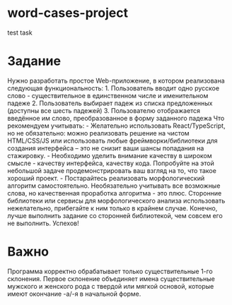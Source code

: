 # word-cases-project
test task 
# Задание
Нужно разработать простое Web-приложение, в котором реализована следующая функциональность: 1. Пользователь вводит одно русское слово - существительное в единственном числе и именительном падеже 2. Пользователь выбирает падеж из списка предложенных (доступны все шесть падежей) 3. Пользователю отображается введённое им слово, преобразованное в форму заданного падежа Что рекомендуем учитывать: - Желательно использовать React/TypeScript, но не обязательно: можно реализовать решение на чистом HTML/CSS/JS или использовать любые фреймворки/библиотеки для создания интерфейса – это не снизит ваши шансы попадания на стажировку. - Необходимо уделить внимание качеству в широком смысле - качеству интерфейса, качеству кода. Попробуйте на этой небольшой задаче продемонстрировать ваш взгляд на то, что такое хороший проект. - Постарайтесь реализовать морфологический алгоритм самостоятельно. Необязательно учитывать все возможные слова, но качественная проработка алгоритма - это плюс. Сторонние библиотеки или сервисы для морфологического анализа использовать нежелательно, прибегайте к ним только в крайнем случае. Конечно, лучше выполнить задание со сторонней библиотекой, чем совсем его не выполнить. Успехов!

# Важно
Программа корректно обрабатывает только существительные 1-го склонения. Первое склонение объединяет имена существительные мужского и женского рода с твердой или мягкой основой, которые имеют окончание -а/-я в начальной форме.